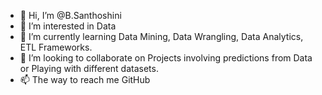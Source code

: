 - 👋 Hi, I’m @B.Santhoshini
- 👀 I’m interested in Data
- 🌱 I’m currently learning Data Mining, Data Wrangling, Data Analytics, ETL Frameworks.
- 💞️ I’m looking to collaborate on Projects involving predictions from Data or Playing with different datasets.
- 📫 The way to reach me GitHub

<!---
Bsanthoshini1811/Bsanthoshini1811 is a ✨ special ✨ repository because its `README.md` (this file) appears on your GitHub profile.
You can click the Preview link to take a look at your changes.
--->
